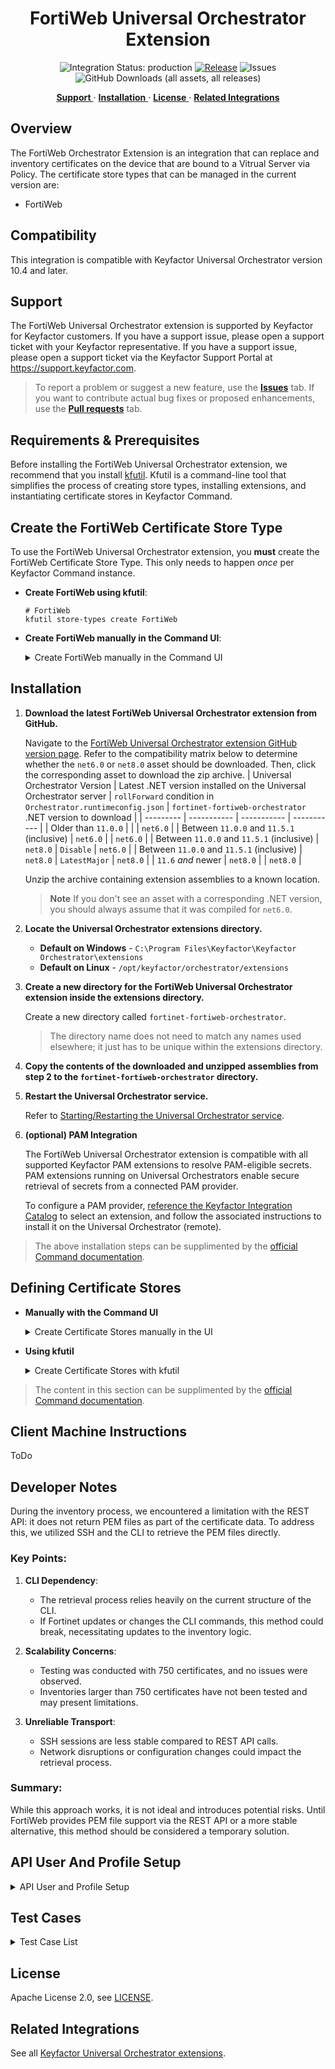 <h1 align="center" style="border-bottom: none">
    FortiWeb Universal Orchestrator Extension
</h1>

<p align="center">
  <!-- Badges -->
<img src="https://img.shields.io/badge/integration_status-production-3D1973?style=flat-square" alt="Integration Status: production" />
<a href="https://github.com/Keyfactor/fortinet-fortiweb-orchestrator/releases"><img src="https://img.shields.io/github/v/release/Keyfactor/fortinet-fortiweb-orchestrator?style=flat-square" alt="Release" /></a>
<img src="https://img.shields.io/github/issues/Keyfactor/fortinet-fortiweb-orchestrator?style=flat-square" alt="Issues" />
<img src="https://img.shields.io/github/downloads/Keyfactor/fortinet-fortiweb-orchestrator/total?style=flat-square&label=downloads&color=28B905" alt="GitHub Downloads (all assets, all releases)" />
</p>

<p align="center">
  <!-- TOC -->
  <a href="#support">
    <b>Support</b>
  </a>
  ·
  <a href="#installation">
    <b>Installation</b>
  </a>
  ·
  <a href="#license">
    <b>License</b>
  </a>
  ·
  <a href="https://github.com/orgs/Keyfactor/repositories?q=orchestrator">
    <b>Related Integrations</b>
  </a>
</p>

## Overview

The FortiWeb Orchestrator Extension is an integration that can replace and inventory certificates on the device that are bound to a Vitrual Server via Policy.  The certificate store types that can be managed in the current version are: 

* FortiWeb



## Compatibility

This integration is compatible with Keyfactor Universal Orchestrator version 10.4 and later.

## Support
The FortiWeb Universal Orchestrator extension is supported by Keyfactor for Keyfactor customers. If you have a support issue, please open a support ticket with your Keyfactor representative. If you have a support issue, please open a support ticket via the Keyfactor Support Portal at https://support.keyfactor.com. 
 
> To report a problem or suggest a new feature, use the **[Issues](../../issues)** tab. If you want to contribute actual bug fixes or proposed enhancements, use the **[Pull requests](../../pulls)** tab.

## Requirements & Prerequisites

Before installing the FortiWeb Universal Orchestrator extension, we recommend that you install [kfutil](https://github.com/Keyfactor/kfutil). Kfutil is a command-line tool that simplifies the process of creating store types, installing extensions, and instantiating certificate stores in Keyfactor Command.





## Create the FortiWeb Certificate Store Type

To use the FortiWeb Universal Orchestrator extension, you **must** create the FortiWeb Certificate Store Type. This only needs to happen _once_ per Keyfactor Command instance.



* **Create FortiWeb using kfutil**:

    ```shell
    # FortiWeb
    kfutil store-types create FortiWeb
    ```

* **Create FortiWeb manually in the Command UI**:
    <details><summary>Create FortiWeb manually in the Command UI</summary>

    Create a store type called `FortiWeb` with the attributes in the tables below:

    #### Basic Tab
    | Attribute | Value | Description |
    | --------- | ----- | ----- |
    | Name | FortiWeb | Display name for the store type (may be customized) |
    | Short Name | FortiWeb | Short display name for the store type |
    | Capability | FortiWeb | Store type name orchestrator will register with. Check the box to allow entry of value |
    | Supports Add | ✅ Checked | Check the box. Indicates that the Store Type supports Management Add |
    | Supports Remove | 🔲 Unchecked |  Indicates that the Store Type supports Management Remove |
    | Supports Discovery | 🔲 Unchecked |  Indicates that the Store Type supports Discovery |
    | Supports Reenrollment | 🔲 Unchecked |  Indicates that the Store Type supports Reenrollment |
    | Supports Create | 🔲 Unchecked |  Indicates that the Store Type supports store creation |
    | Needs Server | ✅ Checked | Determines if a target server name is required when creating store |
    | Blueprint Allowed | 🔲 Unchecked | Determines if store type may be included in an Orchestrator blueprint |
    | Uses PowerShell | 🔲 Unchecked | Determines if underlying implementation is PowerShell |
    | Requires Store Password | 🔲 Unchecked | Enables users to optionally specify a store password when defining a Certificate Store. |
    | Supports Entry Password | 🔲 Unchecked | Determines if an individual entry within a store can have a password. |

    The Basic tab should look like this:

    ![FortiWeb Basic Tab](docsource/images/FortiWeb-basic-store-type-dialog.png)

    #### Advanced Tab
    | Attribute | Value | Description |
    | --------- | ----- | ----- |
    | Supports Custom Alias | Required | Determines if an individual entry within a store can have a custom Alias. |
    | Private Key Handling | Optional | This determines if Keyfactor can send the private key associated with a certificate to the store. Required because IIS certificates without private keys would be invalid. |
    | PFX Password Style | Default | 'Default' - PFX password is randomly generated, 'Custom' - PFX password may be specified when the enrollment job is created (Requires the Allow Custom Password application setting to be enabled.) |

    The Advanced tab should look like this:

    ![FortiWeb Advanced Tab](docsource/images/FortiWeb-advanced-store-type-dialog.png)

    #### Custom Fields Tab
    Custom fields operate at the certificate store level and are used to control how the orchestrator connects to the remote target server containing the certificate store to be managed. The following custom fields should be added to the store type:

    | Name | Display Name | Description | Type | Default Value/Options | Required |
    | ---- | ------------ | ---- | --------------------- | -------- | ----------- |
    | ServerUsername | Server Username | A username for CLI/SSH and REST API access.  Used for inventory. (or valid PAM key if the username is stored in a KF Command configured PAM integration). | Secret |  | 🔲 Unchecked |
    | ServerPassword | Server Password | A password for CLI/SSH and REST API access.  Used for inventory.(or valid PAM key if the password is stored in a KF Command configured PAM integration). | Secret |  | 🔲 Unchecked |
    | ServerUseSsl | Use SSL | Should be true, http is not supported. | Bool | true | ✅ Checked |
    | ADom | Administrative Domain | Specifies the administrative or virtual domain within the FortiWeb system that the API user is targeting. | String | root | ✅ Checked |

    The Custom Fields tab should look like this:

    ![FortiWeb Custom Fields Tab](docsource/images/FortiWeb-custom-fields-store-type-dialog.png)



    </details>

## Installation

1. **Download the latest FortiWeb Universal Orchestrator extension from GitHub.** 

    Navigate to the [FortiWeb Universal Orchestrator extension GitHub version page](https://github.com/Keyfactor/fortinet-fortiweb-orchestrator/releases/latest). Refer to the compatibility matrix below to determine whether the `net6.0` or `net8.0` asset should be downloaded. Then, click the corresponding asset to download the zip archive.
    | Universal Orchestrator Version | Latest .NET version installed on the Universal Orchestrator server | `rollForward` condition in `Orchestrator.runtimeconfig.json` | `fortinet-fortiweb-orchestrator` .NET version to download |
    | --------- | ----------- | ----------- | ----------- |
    | Older than `11.0.0` | | | `net6.0` |
    | Between `11.0.0` and `11.5.1` (inclusive) | `net6.0` | | `net6.0` | 
    | Between `11.0.0` and `11.5.1` (inclusive) | `net8.0` | `Disable` | `net6.0` | 
    | Between `11.0.0` and `11.5.1` (inclusive) | `net8.0` | `LatestMajor` | `net8.0` | 
    | `11.6` _and_ newer | `net8.0` | | `net8.0` |

    Unzip the archive containing extension assemblies to a known location.

    > **Note** If you don't see an asset with a corresponding .NET version, you should always assume that it was compiled for `net6.0`.

2. **Locate the Universal Orchestrator extensions directory.**

    * **Default on Windows** - `C:\Program Files\Keyfactor\Keyfactor Orchestrator\extensions`
    * **Default on Linux** - `/opt/keyfactor/orchestrator/extensions`
    
3. **Create a new directory for the FortiWeb Universal Orchestrator extension inside the extensions directory.**
        
    Create a new directory called `fortinet-fortiweb-orchestrator`.
    > The directory name does not need to match any names used elsewhere; it just has to be unique within the extensions directory.

4. **Copy the contents of the downloaded and unzipped assemblies from __step 2__ to the `fortinet-fortiweb-orchestrator` directory.**

5. **Restart the Universal Orchestrator service.**

    Refer to [Starting/Restarting the Universal Orchestrator service](https://software.keyfactor.com/Core-OnPrem/Current/Content/InstallingAgents/NetCoreOrchestrator/StarttheService.htm).


6. **(optional) PAM Integration** 

    The FortiWeb Universal Orchestrator extension is compatible with all supported Keyfactor PAM extensions to resolve PAM-eligible secrets. PAM extensions running on Universal Orchestrators enable secure retrieval of secrets from a connected PAM provider.

    To configure a PAM provider, [reference the Keyfactor Integration Catalog](https://keyfactor.github.io/integrations-catalog/content/pam) to select an extension, and follow the associated instructions to install it on the Universal Orchestrator (remote).


> The above installation steps can be supplimented by the [official Command documentation](https://software.keyfactor.com/Core-OnPrem/Current/Content/InstallingAgents/NetCoreOrchestrator/CustomExtensions.htm?Highlight=extensions).



## Defining Certificate Stores



* **Manually with the Command UI**

    <details><summary>Create Certificate Stores manually in the UI</summary>

    1. **Navigate to the _Certificate Stores_ page in Keyfactor Command.**

        Log into Keyfactor Command, toggle the _Locations_ dropdown, and click _Certificate Stores_.

    2. **Add a Certificate Store.**

        Click the Add button to add a new Certificate Store. Use the table below to populate the **Attributes** in the **Add** form.
        | Attribute | Description |
        | --------- | ----------- |
        | Category | Select "FortiWeb" or the customized certificate store name from the previous step. |
        | Container | Optional container to associate certificate store with. |
        | Client Machine | The Client Machine field should contain the IP or Domain name and Port Needed for REST API Access.  For SSH Access, Port 22 will be used. |
        | Store Path | The Store Path field should always be / unless we later determine there are alternate locations needed. |
        | Orchestrator | Select an approved orchestrator capable of managing `FortiWeb` certificates. Specifically, one with the `FortiWeb` capability. |
        | ServerUsername | A username for CLI/SSH and REST API access.  Used for inventory. (or valid PAM key if the username is stored in a KF Command configured PAM integration). |
        | ServerPassword | A password for CLI/SSH and REST API access.  Used for inventory.(or valid PAM key if the password is stored in a KF Command configured PAM integration). |
        | ServerUseSsl | Should be true, http is not supported. |
        | ADom | Specifies the administrative or virtual domain within the FortiWeb system that the API user is targeting. |


        

        <details><summary>Attributes eligible for retrieval by a PAM Provider on the Universal Orchestrator</summary>

        If a PAM provider was installed _on the Universal Orchestrator_ in the [Installation](#Installation) section, the following parameters can be configured for retrieval _on the Universal Orchestrator_.
        | Attribute | Description |
        | --------- | ----------- |
        | ServerUsername | A username for CLI/SSH and REST API access.  Used for inventory. (or valid PAM key if the username is stored in a KF Command configured PAM integration). |
        | ServerPassword | A password for CLI/SSH and REST API access.  Used for inventory.(or valid PAM key if the password is stored in a KF Command configured PAM integration). |


        Please refer to the **Universal Orchestrator (remote)** usage section ([PAM providers on the Keyfactor Integration Catalog](https://keyfactor.github.io/integrations-catalog/content/pam)) for your selected PAM provider for instructions on how to load attributes orchestrator-side.

        > Any secret can be rendered by a PAM provider _installed on the Keyfactor Command server_. The above parameters are specific to attributes that can be fetched by an installed PAM provider running on the Universal Orchestrator server itself. 
        </details>
        

    </details>

* **Using kfutil**
    
    <details><summary>Create Certificate Stores with kfutil</summary>
    
    1. **Generate a CSV template for the FortiWeb certificate store**

        ```shell
        kfutil stores import generate-template --store-type-name FortiWeb --outpath FortiWeb.csv
        ```
    2. **Populate the generated CSV file**

        Open the CSV file, and reference the table below to populate parameters for each **Attribute**.
        | Attribute | Description |
        | --------- | ----------- |
        | Category | Select "FortiWeb" or the customized certificate store name from the previous step. |
        | Container | Optional container to associate certificate store with. |
        | Client Machine | The Client Machine field should contain the IP or Domain name and Port Needed for REST API Access.  For SSH Access, Port 22 will be used. |
        | Store Path | The Store Path field should always be / unless we later determine there are alternate locations needed. |
        | Orchestrator | Select an approved orchestrator capable of managing `FortiWeb` certificates. Specifically, one with the `FortiWeb` capability. |
        | ServerUsername | A username for CLI/SSH and REST API access.  Used for inventory. (or valid PAM key if the username is stored in a KF Command configured PAM integration). |
        | ServerPassword | A password for CLI/SSH and REST API access.  Used for inventory.(or valid PAM key if the password is stored in a KF Command configured PAM integration). |
        | ServerUseSsl | Should be true, http is not supported. |
        | ADom | Specifies the administrative or virtual domain within the FortiWeb system that the API user is targeting. |


        

        <details><summary>Attributes eligible for retrieval by a PAM Provider on the Universal Orchestrator</summary>

        If a PAM provider was installed _on the Universal Orchestrator_ in the [Installation](#Installation) section, the following parameters can be configured for retrieval _on the Universal Orchestrator_.
        | Attribute | Description |
        | --------- | ----------- |
        | ServerUsername | A username for CLI/SSH and REST API access.  Used for inventory. (or valid PAM key if the username is stored in a KF Command configured PAM integration). |
        | ServerPassword | A password for CLI/SSH and REST API access.  Used for inventory.(or valid PAM key if the password is stored in a KF Command configured PAM integration). |


        > Any secret can be rendered by a PAM provider _installed on the Keyfactor Command server_. The above parameters are specific to attributes that can be fetched by an installed PAM provider running on the Universal Orchestrator server itself. 
        </details>
        

    3. **Import the CSV file to create the certificate stores** 

        ```shell
        kfutil stores import csv --store-type-name FortiWeb --file FortiWeb.csv
        ```
    </details>

> The content in this section can be supplimented by the [official Command documentation](https://software.keyfactor.com/Core-OnPrem/Current/Content/ReferenceGuide/Certificate%20Stores.htm?Highlight=certificate%20store).




## Client Machine Instructions

ToDo

## Developer Notes

During the inventory process, we encountered a limitation with the REST API: it does not return PEM files as part of the certificate data. To address this, we utilized SSH and the CLI to retrieve the PEM files directly.

### Key Points:
1. **CLI Dependency**: 
   - The retrieval process relies heavily on the current structure of the CLI.
   - If Fortinet updates or changes the CLI commands, this method could break, necessitating updates to the inventory logic.

2. **Scalability Concerns**: 
   - Testing was conducted with 750 certificates, and no issues were observed.
   - Inventories larger than 750 certificates have not been tested and may present limitations.

3. **Unreliable Transport**: 
   - SSH sessions are less stable compared to REST API calls.
   - Network disruptions or configuration changes could impact the retrieval process.

### Summary:
While this approach works, it is not ideal and introduces potential risks. Until FortiWeb provides PEM file support via the REST API or a more stable alternative, this method should be considered a temporary solution.

## API User And Profile Setup

<details>
<summary>API User and Profile Setup</summary>

This document outlines the security configuration for the FortiWeb API integration with the Keyfactor Orchestrator. The API profile, `ApiProfile`, has been configured to grant minimal access while ensuring the orchestrator has the necessary permissions to perform its functions.

### API Profile: `ApiProfile`

The `ApiProfile` is configured with the following permissions:

#### Access Control Permissions
The table below specifies the permissions granted to the API profile for each area of the FortiWeb system:

| **Access Control**                     | **Permissions**  |
|----------------------------------------|------------------|
| Maintenance                            | None             |
| System Configuration                   | Read-Write       |
| Network Configuration                  | None             |
| Log & Report                           | None             |
| Auth Users                             | None             |
| Server Policy Configuration            | Read-Write       |
| Web Protection Configuration           | None             |
| Machine Learning Configuration         | None             |
| Web Anti-Defacement Management         | None             |
| Web Vulnerability Scan Configuration   | None             |

#### Description of Permissions
- **None**: No access to the specified area.
- **Read-Only**: The user can view configurations but cannot make changes.
- **Read-Write**: The user can view and modify configurations.

#### Key Permissions for Integration
1. **System Configuration**: Grants the orchestrator the ability to manage system settings required for certificate deployment and system integration.
2. **Server Policy Configuration**: Allows the orchestrator to manage server policies, ensuring secure and efficient traffic handling.

### Security Best Practices
- Limit the use of the `ApiProfile` to only the Keyfactor Orchestrator account.
- Regularly audit API profile usage and permissions to ensure alignment with the principle of least privilege.
- Enable logging for API activity to monitor orchestrator interactions with the FortiWeb system.

### Integration Checklist
1. Create the `ApiProfile` in the FortiWeb system with the permissions listed above.
2. Assign the profile to the user account that the Keyfactor Orchestrator will use for authentication.
3. Verify that the orchestrator can access and modify only the required areas (System Configuration and Server Policy Configuration).
4. Perform a functionality test to ensure the orchestrator can complete all necessary operations without encountering permission errors.

By following this configuration, the Keyfactor Orchestrator will have secure and functional access to integrate with the FortiWeb system effectively.

For additional guidance, consult the FortiWeb and Keyfactor documentation or reach out to your administrator.

## **API User Field Descriptions**

### 1. **`username`**
- **Definition**: The username of the FortiWeb API account.
- **Purpose**: Identifies the specific user accessing the FortiWeb API.
- **Details**: This username should belong to a user account configured in FortiWeb with an associated API profile that has the necessary permissions for the integration.
- **Example**:
  ```admin```

---

### 2. **`password`**
- **Definition**: The password associated with the username for authentication.
- **Purpose**: Used to securely authenticate the API user and ensure access control.
- **Details**: Ensure the password is strong and stored securely (e.g., encrypted storage or environment variables).
- **Example**:
  ```P@ssw0rd123!```

---

### 3. **`vdom` (ADOM Name)**
- **Definition**: The **Administrative Domain (ADOM)** or **Virtual Domain (VDOM)** name in the FortiWeb system.
- **Purpose**: Specifies the administrative or virtual domain within the FortiWeb system that the API user is targeting.
  - **ADOMs (Administrative Domains)**: Used in FortiManager environments to manage multiple instances of FortiWeb. ADOMs isolate administrative control between teams or environments.
  - **VDOMs (Virtual Domains)**: Virtualization feature in FortiWeb to segment and isolate configurations or policies within a single appliance.
- **When Required**: If the FortiWeb appliance is configured with multiple ADOMs or VDOMs, this field directs the API user to the correct domain. If no ADOMs/VDOMs are configured, use `"root"`.
- **Example**:
  ```Production_ADOM```

---

### **Best Practices**

#### 1. **Username & Password Security**
- Use a dedicated API user account with minimal permissions.
- Store credentials securely using encrypted storage or environment variables.
- Regularly rotate passwords and follow your organization's security policies.

#### 2. **VDOM/ADOM Selection**
- Ensure the `vdom` value corresponds to the correct administrative or virtual domain in your FortiWeb system.
- For single-domain systems, use the default value: `"root"`.

#### 3. **Audit Access**
- Regularly review and audit API user activity to ensure security and compliance.
</details>

## Test Cases

<details>
<summary>Test Case List</summary>

| Test Case | Description                                                                                     | Parameters                                                                                                                                                  | Expected Result                                                                                      | Actual Result                                                                    | Pass/Fail| Screenshot  |
|-----------|-------------------------------------------------------------------------------------------------|-------------------------------------------------------------------------------------------------------------------------------------------------------------|------------------------------------------------------------------------------------------------------|----------------------------------------------------------------------------------|----------|-------------|
| TC1       | Add certificate with no existing bindings and no overwrite.                                     | `managementtype=add`, `overwrite=false`, `certalias=www.tc1.com`                                                                                                 | Operation should not proceed since there are no existing bindings for the certificate.             | Operation did not proceed since there are no existing bindings for the certificate | Pass     | ![](Images/TC1.gif) |
| TC2       | Add certificate with no existing bindings and overwrite enabled.                                | `managementtype=add`, `overwrite=true`, `certalias=www.tc2.com`                                                                                                  | Operation should not proceed even with overwrite, as there are no existing bindings.               | Operation did not proceed since there are no existing bindings for the certificate | Pass     | ![](Images/TC2.gif) |
| TC3       | Replace a certificate bound to multiple policies.                                               | `managementtype=add`, `overwrite=true`, `certalias=forti`                                                                                              | Certificate should be replaced across all policies it is bound to.                                  | Certificate was replaced across all policies it is bound to.        | Pass | ![](Images/TC3.gif) |
| TC4       | Replace a certificate bound to a single policy.                                                 | `managementtype=add`, `overwrite=true`, `certalias=user-input`                                                                                              | Certificate should be replaced in the single policy it is bound to.                                 | *To be filled after testing*        | *To be filled* | *To be filled* |
| TC5       | Attempt to replace a certificate bound to a single policy without overwrite enabled.            | `managementtype=add`, `overwrite=false`, `certalias=user-input`                                                                                             | Operation should fail with a message indicating overwrite is needed.                                | *To be filled after testing*        | *To be filled* | *To be filled* |
| TC6       | Inventory test to list only bound certificates.                                                 | `casename=Inventory`, `storepath=/`, `clientmachine=11.22.38.208:8443`, `managementtype=add`, `inventorytrusted`, `templatestackname`                        | Should return a list of two bound certificates.                                                     | *To be filled after testing*        | *To be filled* | *To be filled* |
| TC7       | Test error handling with an invalid client machine.                                             | `casename=Inventory`, `storepath=/`, `clientmachine=20.10.138.211:8443`, `managementtype=add`, `inventorytrusted`, `templatestackname`                       | Should return a reasonable error indicating the client machine is invalid.                          | *To be filled after testing*        | *To be filled* | *To be filled* |

</details>


## License

Apache License 2.0, see [LICENSE](LICENSE).

## Related Integrations

See all [Keyfactor Universal Orchestrator extensions](https://github.com/orgs/Keyfactor/repositories?q=orchestrator).